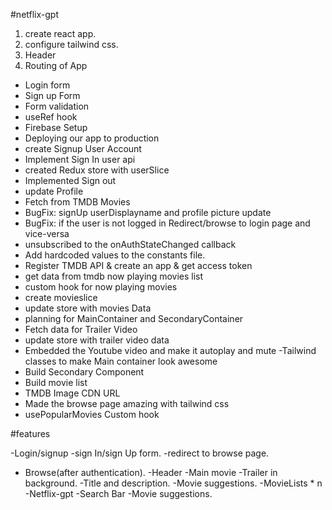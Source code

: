 #netflix-gpt

1. create react app.
2. configure tailwind css.
3. Header
4. Routing of App
 - Login form
 - Sign up Form
 - Form validation
 - useRef hook
 - Firebase Setup
 - Deploying our app to production
 - create Signup User Account
 - Implement Sign In user api
 - created Redux store with userSlice
 - Implemented Sign out
 - update Profile
 - Fetch from TMDB Movies 
 - BugFix: signUp userDisplayname and profile picture update
 - BugFix: if the user is not logged in Redirect/browse to login page and vice-versa 
 - unsubscribed to the onAuthStateChanged callback
 - Add hardcoded values to the constants file.
 - Register TMDB API & create an app & get access token
 - get data from tmdb now playing movies list
 - custom hook for now playing movies
 - create movieslice
 - update store with movies Data
 - planning for MainContainer and       SecondaryContainer
 - Fetch data for Trailer Video
 - update store with trailer video data
 - Embedded the Youtube video and make it autoplay and mute
 -Tailwind classes to make Main container look awesome
 - Build Secondary Component
 - Build movie list
 - TMDB Image CDN URL
 - Made the browse page amazing with tailwind css
 - usePopularMovies Custom hook

#features

-Login/signup
     -sign In/sign Up form.
     -redirect to browse page.
- Browse(after authentication).
     -Header
     -Main movie
        -Trailer in background.
        -Title and description.
        -Movie suggestions.
          -MovieLists * n
-Netflix-gpt 
    -Search Bar
    -Movie suggestions.